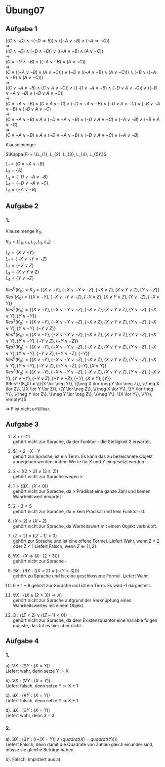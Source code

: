 # Übung07

## Aufgabe 1

$((C \wedge \neg D) \wedge \neg (\neg D \Rightarrow B)) \lor ((\neg A \lor \neg B) \wedge (\neg A \Rightarrow \neg C))$<br>
$\Rightarrow$<br>
$((C \wedge \neg D) \wedge (\neg D \wedge \neg B)) \lor ((\neg A \lor \neg B) \wedge (A \lor \neg C))$<br>
$\Rightarrow$<br>
$(C \wedge \neg D \wedge \neg B) \lor ((\neg A \lor \neg B) \wedge (A \lor \neg C))$<br>
$\Rightarrow$<br>
$(C \lor ((\neg A \lor \neg B) \wedge (A \lor \neg C))) \wedge (\neg D \lor ((\neg A \lor \neg B) \wedge (A \lor \neg C))) \wedge (\neg B \lor ((\neg A \lor \neg B) \wedge (A \lor \neg C)))$<br>
$\Rightarrow$<br>
$((C \lor \neg A \lor \neg B) \wedge (C \lor A \lor \neg C)) \wedge ((\neg D \lor \neg A \lor \neg B) \wedge (\neg D \lor A \lor \neg C)) \wedge ((\neg B \lor \neg A \lor \neg B) \wedge (\neg B \lor A \lor \neg C))$<br>
$\Rightarrow$<br>
$(C \lor \neg A \lor \neg B) \wedge (C \lor A \lor \neg C) \wedge (\neg D \lor \neg A \lor \neg B) \wedge (\neg D \lor A \lor \neg C) \wedge (\neg B \lor \neg A \lor \neg B) \wedge (\neg B \lor A \lor \neg C)$<br>
$\Rightarrow$<br>
$(C \lor \neg A \lor \neg B) \wedge A \wedge (\neg D \lor \neg A \lor \neg B) \wedge (\neg D \lor A \lor \neg C) \wedge (\neg A \lor \neg B) \wedge (\neg B \lor A \lor \neg C)$<br>
$\Rightarrow$<br>
$(C \lor \neg A \lor \neg B) \wedge A \wedge (\neg D \lor \neg A \lor \neg B) \wedge (\neg D \lor A \lor \neg C) \wedge (\neg A \lor \neg B)$<br>

Klauselmenge:

$\Kappa(F) = \{L_{1}, L_{2}, L_{3}, L_{4}, L_{5}\}$

$L_1 = \{C \lor \neg A \lor \neg B\}$<br>
$L_2 = \{A\}$<br>
$L_3 = \{\neg D \lor \neg A \lor \neg B\}$<br>
$L_4 = \{\neg D \lor \neg A \lor \neg C\}$<br>
$L_5 = \{\neg A \lor \neg B\}$<br>


## Aufgabe 2

### 1.

Klauselmenge $K_0$:

$K_0 = \{L_0, L_1, L_2, L_3, L_4\}$

$L_0 = \{X \lor \neg Y\}$<br>
$L_1 = \{\neg X \lor \neg Y \lor \neg Z\}$<br>
$L_2 = \{\neg X \lor Z\}$<br>
$L_3 = \{X \lor Y \lor Z\}$<br>
$L_4 = \{Y \lor \neg Z\}$<br>

 $Res^0(K_0) = K_0 = \{\{X \lor \neg Y\}, \{\neg X \lor \neg Y \lor \neg Z\}, \{\neg X \lor Z\}, \{X \lor Y \lor Z\}, \{Y \lor \neg Z\}\}$<br>
 $Res^1(K_0) = \{\{X \lor \neg Y\}, \{\neg X \lor \neg Y \lor \neg Z\}, \{\neg X \lor Z\}, \{X \lor Y \lor Z\}, \{Y \lor \neg Z\}, \{\neg X \lor Y\}\}$<br>
 $Res^2(K_0) = \{\{X \lor \neg Y\}, \{\neg X \lor \neg Y \lor \neg Z\}, \{\neg X \lor Z\}, \{X \lor Y \lor Z\}, \{Y \lor \neg Z\}, \{\neg X \lor Y\}, \{Y \lor \neg Y\}\}$<br>
$Res^3(K_0) = \{\{X \lor \neg Y\}, \{\neg X \lor \neg Y \lor \neg Z\}, \{\neg X \lor Z\}, \{X \lor Y \lor Z\}, \{Y \lor \neg Z\}, \{\neg X \lor Y\}, \{Y \lor \neg Y\}, \{\neg Y \lor Z\}\}$<br>
$Res^4(K_0) = \{\{X \lor \neg Y\}, \{\neg X \lor \neg Y \lor \neg Z\}, \{\neg X \lor Z\}, \{X \lor Y \lor Z\}, \{Y \lor \neg Z\}, \{\neg X \lor Y\}, \{Y \lor \neg Y\}, \{\neg Y \lor Z\}, \{\neg Y \lor \neg Z\}\}$<br>
$Res^5(K_0) = \{\{X \lor \neg Y\}, \{\neg X \lor \neg Y \lor \neg Z\}, \{\neg X \lor Z\}, \{X \lor Y \lor Z\}, \{Y \lor \neg Z\}, \{\neg X \lor Y\}, \{Y \lor \neg Y\}, \{\neg Y \lor Z\}, \{\neg Y \lor \neg Z\}, \{\neg Y\}\}$<br>
$Res^6(K_0) = \{\{X \lor \neg Y\}, \{\neg X \lor \neg Y \lor \neg Z\}, \{\neg X \lor Z\}, \{X \lor Y \lor Z\}, \{Y \lor \neg Z\}, \{\neg X \lor Y\}, \{Y \lor \neg Y\}, \{\neg Y \lor Z\}, \{\neg Y \lor \neg Z\}, \{\neg Y\}, \{X \lor Y\}\}$<br>
$Res^7(K_0) = \{\{X \lor \neg Y\}, \{\neg X \lor \neg Y \lor \neg Z\}, \{\neg X \lor Z\}, \{X \lor Y \lor Z\}, \{Y \lor \neg Z\}, \{\neg X \lor Y\}, \{Y \lor \neg Y\}, \{\neg Y \lor Z\}, \{\neg Y \lor \neg Z\}, \{\neg Y\}, \{X \lor Y\}, \{Y\}\}$<br>
$Res^7(K_0) = \{\{X \lor \neg Y\}, \{\neg X \lor \neg Y \lor \neg Z\}, \{\neg X \lor Z\}, \{X \lor Y \lor Z\}, \{Y \lor \neg Z\}, \{\neg X \lor Y\}, \{Y \lor \neg Y\}, \{\neg Y \lor Z\}, \{\neg Y \lor \neg Z\}, \{\neg Y\}, \{X \lor Y\}, \{Y\}, \empty\}$<br>

$\Rightarrow$ F ist nicht erfüllbar.


## Aufgabe 3

1. $X + (-Y)$<br>
gehört nicht zur Sprache, da der Funktor - die Stelligkeit 2 erwartet.

2. $1 + 2 - X - Y<br>
gehört zur Sprache, ist ein Term. Es kann das zu bezeichnete Objekt angegeben werden, indem Werte für X und Y eingesetzt werden-

3. $2 < ((2 > 3) \lor (3 \geq 2))$<br>
gehört nicht zur Sprache wegen $\geq$

4. $1 > (\exists X : (X < 0))$<br>
gehört nicht zur Sprache, da > Prädikat eine ganze Zahl und keinen Wahrheitswert erwartet

5. $2 + 3 = 5$<br>
gehört nicht zur Sprache, da = kein Prädikat und kein Funktor ist.

6. $(X > 2) \wedge (X + 2)$<br>
gehört nicht zur Sprache, da Warheitswert mit einem Objekt verknüpft.

7. $(Z > 2) \lor ((Z - 1) < 0)$<br>
gehört zur Sprache und ist eine offene Formel. Liefert Wahr, wenn Z > 2 oder Z < 1
Liefert Falsch, wenn $Z \in \{1,2\}$

8. $\forall X : ( X \Rightarrow (X \cdot (2+3)))$<br>
gehört nicht zur Sprache $\cdot$.

9. $\exists X : (\exists Y : ((X > 2) \wedge (\neg(Y < 3))))$<br>
gehört zu Sprache und ist eine geschlossene Formel. Liefert Wahr.

10. $6 + 1 - 8$
gehört zur Sprache und ist ein Term. Es wird -1 dargestellt.

11. $\forall X : ((X \wedge (2 > 3)) \Rightarrow X)$<br>
gehört  nicht zur Sprache aufgrund der Verknüpfung eines Wahrheitswertes mit einem Objekt.

12. $\exists : ((Z < 2) \lor ((Z - 1) < 0))$<br>
gehört nicht zur Sprache, da dem Existenzquantor eine Variable folgen müsste, das tut es hier aber nicht.


## Aufgabe 4


### 1.

a\). $\forall X : (\exists Y: (X = Y))$<br>
Liefert wahr, denn setze Y := X

b\). $\forall X : (\forall Y : (X = Y))$<br>
Liefert falsch, denn setze Y := X + 1

c\). $\exists X : (\forall Y : (X = Y))$<br>
Liefert falsch, denn setze Y := X + 1

d\). $\exists X : (\exists Y : (X = Y))$<br>
Liefert wahr, denn 3 = 3

### 2.

a\). $\exists X : (\exists Y: ((\neg (X = Y)) \wedge (quadrat(X) = quadrat(Y))))$<br>
Liefert Falsch, denn damit die Quadrate von Zahlen gleich einander sind, müsse sie gleiche Beträge haben.

b\). Falsch, impliziert aus a\).

